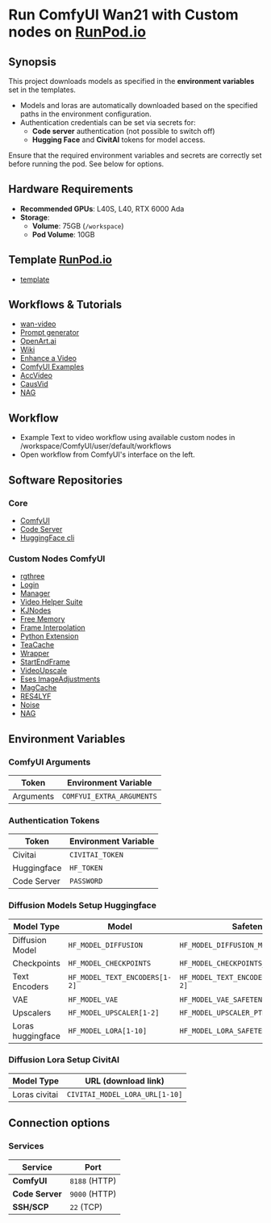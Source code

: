 # Run ComfyUI Wan21 with Custom nodes on [RunPod.io](https://runpod.io?ref=se4tkc5o)

## Synopsis

This project downloads models as specified in the **environment variables** set in the templates.  

- Models and loras are automatically downloaded based on the specified paths in the environment configuration.  
- Authentication credentials can be set via secrets for:  
  - **Code server** authentication (not possible to switch off) 
  - **Hugging Face** and **CivitAI** tokens for model access.  

Ensure that the required environment variables and secrets are correctly set before running the pod.
See below for options.

## Hardware Requirements  
 
- **Recommended GPUs**: L40S, L40, RTX 6000 Ada  
- **Storage**:  
  - **Volume**: 75GB (`/workspace`)  
  - **Pod Volume**: 10GB  

## Template [RunPod.io](https://runpod.io?ref=se4tkc5o)

- [template](https://runpod.io/console/deploy?template=9edjw7pg7h&ref=se4tkc5o)

## Workflows & Tutorials  

- [wan-video](https://wan.video/)
- [Prompt generator](https://wan21.net/prompt-generator)
- [OpenArt.ai](https://openart.ai/workflows/home?keyword=Wan)  
- [Wiki](https://comfyui-wiki.com/en/tutorial/advanced/wan21-video-model)
- [Enhance a Video](https://oahzxl.github.io/Enhance_A_Video/)  
- [ComfyUI Examples](https://comfyanonymous.github.io/ComfyUI_examples/wan/)
- [AccVideo](https://github.com/aejion/AccVideo)
- [CausVid](https://github.com/tianweiy/CausVid)
- [NAG](https://chendaryen.github.io/NAG.github.io/)

## Workflow

- Example Text to video workflow using available custom nodes in /workspace/ComfyUI/user/default/workflows
- Open workflow from ComfyUI's interface on the left. 

## Software Repositories  

### Core  

- [ComfyUI](https://github.com/comfyanonymous/ComfyUI)  
- [Code Server](https://github.com/coder/code-server)  
- [HuggingFace cli](https://huggingface.co/docs/huggingface_hub/guides/cli)


### Custom Nodes ComfyUI 

- [rgthree](https://github.com/rgthree/rgthree-comfy)  
- [Login](https://github.com/liusida/ComfyUI-Login)  
- [Manager](https://github.com/ltdrdata/ComfyUI-Manager)  
- [Video Helper Suite](https://github.com/kosinkadink/ComfyUI-VideoHelperSuite)
- [KJNodes](https://github.com/kijai/ComfyUI-KJNodes)  
- [Free Memory](https://github.com/ShmuelRonen/ComfyUI-FreeMemory)  
- [Frame Interpolation](https://github.com/Fannovel16/ComfyUI-Frame-Interpolation)
- [Python Extension](https://github.com/pydn/ComfyUI-to-Python-Extension)  
- [TeaCache](https://github.com/welltop-cn/ComfyUI-TeaCache)
- [Wrapper](https://github.com/kijai/ComfyUI-WanVideoWrapper)
- [StartEndFrame](https://github.com/Flow-two/ComfyUI-WanStartEndFramesNative)
- [VideoUpscale](https://github.com/ShmuelRonen/ComfyUI-VideoUpscale_WithModel)
- [Eses ImageAdjustments](https://github.com/quasiblob/ComfyUI-EsesImageAdjustments)
- [MagCache](https://github.com/Zehong-Ma/ComfyUI-MagCache)
- [RES4LYF](https://github.com/ClownsharkBatwing/RES4LYF)
- [Noise](https://github.com/BlenderNeko/ComfyUI_Noise)
- [NAG](https://github.com/ChenDarYen/ComfyUI-NAG)

## Environment Variables  

### **ComfyUI Arguments**  

| Token        | Environment Variable     |
|--------------|--------------------------|
| Arguments    | `COMFYUI_EXTRA_ARGUMENTS`|

### **Authentication Tokens**  

| Token        | Environment Variable |
|--------------|----------------------|
| Civitai      | `CIVITAI_TOKEN`      |
| Huggingface  | `HF_TOKEN`           |
| Code Server  | `PASSWORD`           |

### **Diffusion Models Setup Huggingface**  

| Model Type        | Model                         | Safetensors                               |
|-------------------|-------------------------------|-------------------------------------------| 
| Diffusion Model   | `HF_MODEL_DIFFUSION`          | `HF_MODEL_DIFFUSION_MODELS_SAFETENSORS`   |
| Checkpoints       | `HF_MODEL_CHECKPOINTS`        | `HF_MODEL_CHECKPOINTS_SAFETENSORS`        |
| Text Encoders     | `HF_MODEL_TEXT_ENCODERS[1-2]` | `HF_MODEL_TEXT_ENCODERS_SAFETENSORS[1-2]` |
| VAE               | `HF_MODEL_VAE`                | `HF_MODEL_VAE_SAFETENSORS`                |
| Upscalers         | `HF_MODEL_UPSCALER[1-2]`      | `HF_MODEL_UPSCALER_PTH[1-2]`              |
| Loras huggingface | `HF_MODEL_LORA[1-10]`          | `HF_MODEL_LORA_SAFETENSORS[1-10]`          |

### **Diffusion Lora Setup CivitAI**  

| Model Type        | URL (download link)            |
|-------------------|--------------------------------|
| Loras civitai     | `CIVITAI_MODEL_LORA_URL[1-10]` |

## Connection options 

### Services

| Service         | Port          |
|-----------------|---------------| 
| **ComfyUI**     | `8188` (HTTP) |
| **Code Server** | `9000` (HTTP) |
| **SSH/SCP**     | `22`   (TCP)  |
 